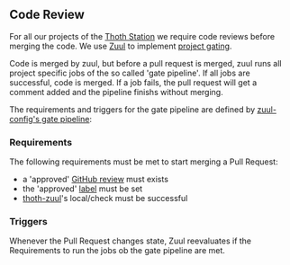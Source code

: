 ## Code Review

For all our projects of the [Thoth Station](http://thoth-station.ninja/) we require code reviews before merging the code. We use [Zuul](https://zuul-ci.org/) to implement [project gating](https://zuul-ci.org/docs/zuul/user/gating.html).

Code is merged by zuul, but before a pull request is merged, zuul runs all project specific jobs of the so called 'gate pipeline'. If all jobs are successful, code is merged. If a job fails, the pull request will get a comment added and the pipeline finishs without merging.

The requirements and triggers for the gate pipeline are defined by [zuul-config's gate pipeline](https://github.com/thoth-station/zuul-test-config/blob/master/zuul.d/_pipelines.yaml#L45-L55):

### Requirements

The following requirements must be met to start merging a Pull Request:

* a 'approved' [GitHub review](https://help.github.com/articles/about-pull-request-reviews/) must exists
* the 'approved' [label](https://help.github.com/articles/about-labels/) must be set
* [thoth-zuul](https://github.com/apps/thoth-zuul)'s local/check must be successful

### Triggers

Whenever the Pull Request changes state, Zuul reevaluates if the Requirements to run the jobs ob the gate pipeline are met.

